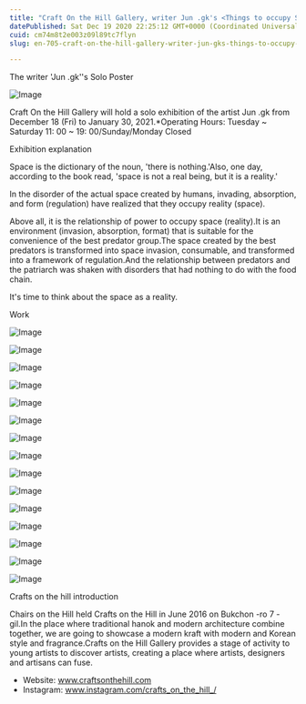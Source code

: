 ```yaml
---
title: "Craft On the Hill Gallery, writer Jun .gk's <Things to occupy Space> solo exhibition"
datePublished: Sat Dec 19 2020 22:25:12 GMT+0000 (Coordinated Universal Time)
cuid: cm74m8t2e003z09l89tc7flyn
slug: en-705-craft-on-the-hill-gallery-writer-jun-gks-things-to-occupy-space-solo-exhibition

---
```



The writer 'Jun .gk''s <Things to occupy Space> Solo Poster

![Image](https://cdn.hashnode.com/res/hashnode/image/upload/v1739528282353/86e17f9e-88cc-4246-89ce-8f2c9dcfb93b.jpeg)

Craft On the Hill Gallery will hold a solo exhibition of the artist Jun .gk from December 18 (Fri) to January 30, 2021.*Operating Hours: Tuesday ~ Saturday 11: 00 ~ 19: 00/Sunday/Monday Closed

Exhibition explanation

Space is the dictionary of the noun, 'there is nothing.'Also, one day, according to the book read, 'space is not a real being, but it is a reality.'

In the disorder of the actual space created by humans, invading, absorption, and form (regulation) have realized that they occupy reality (space).

Above all, it is the relationship of power to occupy space (reality).It is an environment (invasion, absorption, format) that is suitable for the convenience of the best predator group.The space created by the best predators is transformed into space invasion, consumable, and transformed into a framework of regulation.And the relationship between predators and the patriarch was shaken with disorders that had nothing to do with the food chain.

It's time to think about the space as a reality.

Work

![Image](https://cdn.hashnode.com/res/hashnode/image/upload/v1739528284707/717a4262-d9df-4989-9752-6036fc042deb.jpeg)

![Image](https://cdn.hashnode.com/res/hashnode/image/upload/v1739528286644/c7f9ba3f-b9cc-461b-a234-0232e3ac5bd2.jpeg)

![Image](https://cdn.hashnode.com/res/hashnode/image/upload/v1739528288434/6ee73a14-9356-4743-9801-2e9115fde4d1.jpeg)

![Image](https://cdn.hashnode.com/res/hashnode/image/upload/v1739528290047/44356628-fe19-4e28-9494-7f8f1a8c184b.jpeg)

![Image](https://cdn.hashnode.com/res/hashnode/image/upload/v1739528292041/3e9d6d43-e272-4a50-a36f-1adfd2c3dcce.jpeg)

![Image](https://cdn.hashnode.com/res/hashnode/image/upload/v1739528294127/3920bfd1-b131-4fe8-8207-c1a9978ece6e.jpeg)

![Image](https://cdn.hashnode.com/res/hashnode/image/upload/v1739528296186/913950ab-8471-4f45-9793-74b6bac5f98d.jpeg)

![Image](https://cdn.hashnode.com/res/hashnode/image/upload/v1739528298396/1ed3ae5f-aaff-4de6-b5ff-fcac00513265.jpeg)

![Image](https://cdn.hashnode.com/res/hashnode/image/upload/v1739528300293/7aa62773-c109-48c5-b836-322ed9bc80db.jpeg)

![Image](https://cdn.hashnode.com/res/hashnode/image/upload/v1739528302459/8b85c741-4bc2-4e23-b7e3-31821f777496.jpeg)

![Image](https://cdn.hashnode.com/res/hashnode/image/upload/v1739528304454/73ef869f-b6da-4545-8c68-9a71915e9923.jpeg)

![Image](https://cdn.hashnode.com/res/hashnode/image/upload/v1739528306270/7b140e78-afb5-4b77-9a66-c910dabde502.jpeg)

![Image](https://cdn.hashnode.com/res/hashnode/image/upload/v1739528307925/4c6ecd33-d5bb-4164-b39e-280897db3ec3.jpeg)

![Image](https://cdn.hashnode.com/res/hashnode/image/upload/v1739528310164/c27c9b29-adcc-4be0-8164-91a45bb70ce7.jpeg)

![Image](https://cdn.hashnode.com/res/hashnode/image/upload/v1739528311844/6b87b5e5-eb44-447c-ba02-e55ad80c059b.jpeg)

Crafts on the hill introduction

Chairs on the Hill held Crafts on the Hill in June 2016 on Bukchon -ro 7 -gil.In the place where traditional hanok and modern architecture combine together, we are going to showcase a modern kraft with modern and Korean style and fragrance.Crafts on the Hill Gallery provides a stage of activity to young artists to discover artists, creating a place where artists, designers and artisans can fuse.

- Website: www.craftsonthehill.com
- Instagram: www.instagram.com/crafts_on_the_hill_/